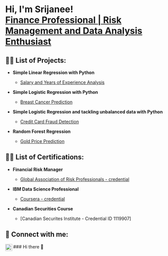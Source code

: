 <h1>Hi, I'm Srijanee! <br/><a href="https://www.linkedin.com/in/srijanee-goswami-frm/">Finance Professional | Risk Management and Data Analysis Enthusiast</a></h1>

<h2>👨‍💻 List of Projects:</h2>

- <b>Simple Linear Regression with Python</b>
  - [Salary and Years of Experience Analysis]()

- <b>Simple Logistic Regression with Python</b>
  - [Breast Cancer Prediction](https://github.com/srijaneegoswami/srijaneegoswami/blob/main/Cancer%20Prediction%20-%20Logistic%20Regression.ipynb)
 
- <b>Simple Logistic Regression and tackling unbalanced data with Python</b>
  - [Credit Card Fraud Detection](http://localhost:8888/notebooks/Credit%20Card%20Fraud%20Detection%20using%20Python.ipynb)
 
- <b>Random Forest Regression</b>
  - [Gold Price Prediction](https://github.com/srijaneegoswami/srijaneegoswami/blob/main/Gold%20Price%20Prediction%20with%20RandomForest%20Regression.ipynb)


<h2>👨‍💻 List of Certifications:</h2>

- <b>Financial Risk Manager</b>
  - [Global Association of Risk Professionals - credential](https://my.garp.org/DigitalBadgeFRM?id=0031W00002EGtrjQAD)
 
- <b>IBM Data Science Professional</b>
  - [Coursera - credential](https://www.coursera.org/account/accomplishments/specialization/QEN7QB6UDAVG)

- <b>Canadian Securities Course</b>
  - [Canadian Securites Institute - Credential ID 1119907]

<h2> 🤳 Connect with me:</h2>

[<img align="left" alt="JoshMadakor | LinkedIn" width="22px" src="https://cdn.jsdelivr.net/npm/simple-icons@v3/icons/linkedin.svg" />][linkedin]

[linkedin]: https://www.linkedin.com/in/srijanee-goswami-frm/

<!--
**joshmadakor1/joshmadakor1** is a ✨ _special_ ✨ repository because its `README.md` (this file) appears on your GitHub profile.

Here are some ideas to get you started:

- 🔭 I’m currently working on ...
- 🌱 I’m currently learning ...
- 👯 I’m looking to collaborate on ...
- 🤔 I’m looking for help with ...
- 💬 Ask me about ...
- 📫 How to reach me: ...
- 😄 Pronouns: ...
- ⚡ Fun fact: ...
-->### Hi there 👋

<!--
**srijaneegoswami/srijaneegoswami** is a ✨ _special_ ✨ repository because its `README.md` (this file) appears on your GitHub profile.

Here are some ideas to get you started:

- 🔭 I’m currently working on ...
- 🌱 I’m currently learning ...
- 👯 I’m looking to collaborate on ...
- 🤔 I’m looking for help with ...
- 💬 Ask me about ...
- 📫 How to reach me: ...
- 😄 Pronouns: ...
- ⚡ Fun fact: ...
-->
